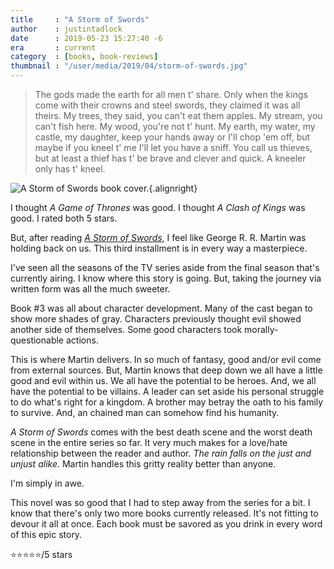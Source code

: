 ```yaml
---
title     : "A Storm of Swords"
author    : justintadlock
date      : 2019-05-23 15:27:40 -6
era       : current
category  : [books, book-reviews]
thumbnail : "/user/media/2019/04/storm-of-swords.jpg"
---
```


> The gods made the earth for all men t' share. Only when the kings come with their crowns and steel swords, they claimed it was all theirs. My trees, they said, you can't eat them apples. My stream, you can't fish here. My wood, you're not t' hunt. My earth, my water, my castle, my daughter, keep your hands away or I'll chop 'em off, but maybe if you kneel t' me I'll let you have a sniff. You call us thieves, but at least a thief has t' be brave and clever and quick. A kneeler only has t' kneel.

![A Storm of Swords book cover.](http://justintadlock.com/user/media/2019/04/storm-of-swords.jpg){.alignright}

I thought _A Game of Thrones_ was good.  I thought _A Clash of Kings_ was good.  I rated both 5 stars.

But, after reading _[A Storm of Swords](https://www.amazon.com/Storm-Swords-Song-Fire-Book-ebook/dp/B000FBFN1U/?tag=justtadl-20)_, I feel like George R. R. Martin was holding back on us.  This third installment is in every way a masterpiece.

I've seen all the seasons of the TV series aside from the final season that's currently airing.  I know where this story is going.  But, taking the journey via written form was all the much sweeter.

Book #3 was all about character development.  Many of the cast began to show more shades of gray.  Characters previously thought evil showed another side of themselves.  Some good characters took morally-questionable actions.

This is where Martin delivers.  In so much of fantasy, good and/or evil come from external sources.  But, Martin knows that deep down we all have a little good and evil within us.  We all have the potential to be heroes.  And, we all have the potential to be villains.  A leader can set aside his personal struggle to do what's right for a kingdom.  A brother may betray the oath to his family to survive.  And, an chained man can somehow find his humanity.

_A Storm of Swords_ comes with the best death scene and the worst death scene in the entire series so far.  It very much makes for a love/hate relationship between the reader and author.  _The rain falls on the just and unjust alike._  Martin handles this gritty reality better than anyone.

I'm simply in awe.

This novel was so good that I had to step away from the series for a bit.  I know that there's only two more books currently released.  It's not fitting to devour it all at once.  Each book must be savored as you drink in every word of this epic story.

⭐⭐⭐⭐⭐/5 stars
